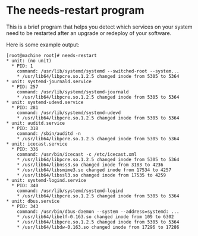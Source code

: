 # The needs-restart program

This is a brief program that helps you detect which services on your
system need to be restarted after an upgrade or redeploy of your
software.

Here is some example output:

    [root@machine root]# needs-restart
    * unit: (no unit)
      * PID: 1
        command: /usr/lib/systemd/systemd --switched-root --system...
        * /usr/lib64/libpcre.so.1.2.5 changed inode from 5305 to 5364
    * unit: systemd-journald.service
      * PID: 257
        command: /usr/lib/systemd/systemd-journald 
        * /usr/lib64/libpcre.so.1.2.5 changed inode from 5305 to 5364
    * unit: systemd-udevd.service
      * PID: 281
        command: /usr/lib/systemd/systemd-udevd 
        * /usr/lib64/libpcre.so.1.2.5 changed inode from 5305 to 5364
    * unit: auditd.service
      * PID: 318
        command: /sbin/auditd -n 
        * /usr/lib64/libpcre.so.1.2.5 changed inode from 5305 to 5364
    * unit: icecast.service
      * PID: 336
        command: /usr/bin/icecast -c /etc/icecast.xml 
        * /usr/lib64/libpcre.so.1.2.5 changed inode from 5305 to 5364
        * /usr/lib64/libnss3.so changed inode from 3183 to 4236
        * /usr/lib64/libsmime3.so changed inode from 17534 to 4257
        * /usr/lib64/libssl3.so changed inode from 17535 to 4259
    * unit: systemd-logind.service
      * PID: 340
        command: /usr/lib/systemd/systemd-logind 
        * /usr/lib64/libpcre.so.1.2.5 changed inode from 5305 to 5364
    * unit: dbus.service
      * PID: 343
        command: /usr/bin/dbus-daemon --system --address=systemd: ...
        * /usr/lib64/libelf-0.163.so changed inode from 109 to 6302
        * /usr/lib64/libpcre.so.1.2.5 changed inode from 5305 to 5364
        * /usr/lib64/libdw-0.163.so changed inode from 17296 to 17286
